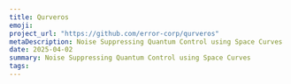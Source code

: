 ```yaml
---
title: Qurveros
emoji: 
project_url: "https://github.com/error-corp/qurveros"
metaDescription: Noise Suppressing Quantum Control using Space Curves
date: 2025-04-02
summary: Noise Suppressing Quantum Control using Space Curves
tags:
---
```

